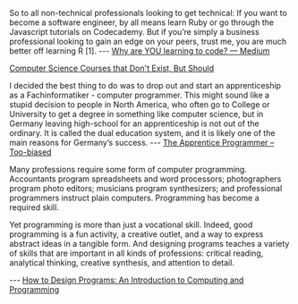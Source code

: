 So to all non-technical professionals looking to get technical: If you want to become a software engineer, by all means learn Ruby or go through the Javascript tutorials on Codecademy. But if you’re simply a business professional looking to gain an edge on your peers, trust me, you are much better off learning R [1]. --- [Why are YOU learning to code? — Medium](https://medium.com/@LeadaTeam/why-are-you-learning-to-code-d4ed5eae9660)

[Computer Science Courses that Don't Exist, But Should](http://prog21.dadgum.com/210.html)

I decided the best thing to do was to drop out and start an apprenticeship as a Fachinformatiker - computer programmer. This might sound like a stupid decision to people in North America, who often go to College or University to get a degree in something like computer science, but in Germany leaving high-school for an apprenticeship is not out of the ordinary. It is called the dual education system, and it is likely one of the main reasons for Germany’s success. --- [The Apprentice Programmer – Too-biased](http://tobi.lutke.com/blogs/news/11280301-the-apprentice-programmer)

Many professions require some form of computer programming. Accountants program spreadsheets and word processors; photographers program photo editors; musicians program synthesizers; and professional programmers instruct plain computers. Programming has become a required skill.



Yet programming is more than just a vocational skill. Indeed, good programming is a fun activity, a creative outlet, and a way to express abstract ideas in a tangible form. And designing programs teaches a variety of skills that are important in all kinds of professions: critical reading, analytical thinking, creative synthesis, and attention to detail.



 --- [How to Design Programs: An Introduction to Computing and Programming](http://www.htdp.org/2003-09-26/Book/curriculum-Z-H-2.html)

